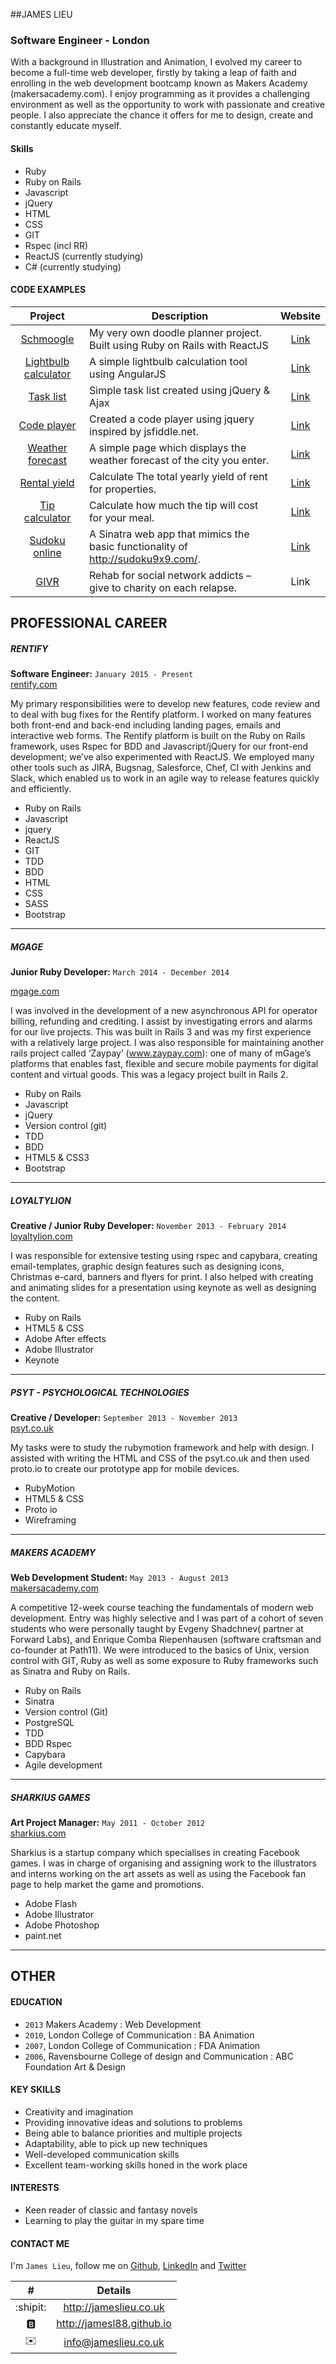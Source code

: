 ##JAMES LIEU
### Software Engineer - London

With a background in Illustration and Animation, I evolved my career to become a full-time web developer, firstly by taking a leap of faith and enrolling in the web development bootcamp known as Makers Academy (makersacademy.com). I enjoy programming as it provides a challenging environment as well as the opportunity to work with passionate and creative people. I also appreciate the chance it offers for me to design, create and constantly educate myself.

#### Skills
- Ruby
- Ruby on Rails
- Javascript
- jQuery
- HTML
- CSS
- GIT
- Rspec (incl RR)
- ReactJS (currently studying)
- C# (currently studying)

#### CODE EXAMPLES

|  Project  | Description |  Website  |
| :-------: | ----------- | :-------: |
[Schmoogle](https://github.com/jamesl88/schmoogle) | My very own doodle planner project. Built using Ruby on Rails with ReactJS | [Link](http://schmoogle.herokuapp.com/)
[Lightbulb calculator](https://github.com/jamesl88/lightbulb_calculator) | A simple lightbulb calculation tool using AngularJS | [Link](http://www.jameslieu.co.uk/projects/lightbulb-calculator/index.html)
[Task list](https://github.com/jamesl88/task_list) | Simple task list created using jQuery & Ajax | [Link](http://task-list-24601.herokuapp.com/)
[Code player](https://github.com/jamesl88/jquery-code-player) | Created a code player using jquery inspired by jsfiddle.net. | [Link](http://jameslieu.co.uk/projects/jquery-code-player/index.html)
[Weather forecast](https://github.com/jamesl88/weather-forecast) | A simple page which displays the weather forecast of the city you enter. | [Link](http://jameslieu.co.uk/projects/weather-forecast/index.php)
[Rental yield](https://github.com/jamesl88/rental_yield_calculator) | Calculate The total yearly yield of rent for properties. | [Link](http://rental-yield-24601.herokuapp.com/)
[Tip calculator](https://github.com/jamesl88/tip_calculator) | Calculate how much the tip will cost for your meal. | [Link](http://jameslieu.co.uk/projects/tip-calculator/index.html)
[Sudoku online](https://github.com/jamesl88/sudoku_online) | A Sinatra web app that mimics the basic functionality of http://sudoku9x9.com/. | [Link](http://sudoku-online-24601.herokuapp.com/)
[GIVR](https://github.com/jamesl88/antisocialnetwork) | Rehab for social network addicts – give to charity on each relapse. | Link


## PROFESSIONAL CAREER

##### RENTIFY
**Software Engineer:** `January 2015 - Present`<br />
[rentify.com](http://rentify.com)

My primary responsibilities were to develop new features, code review and to deal with bug fixes for the Rentify platform. I worked on many features both front-end and back-end including landing pages, emails and interactive web forms. The Rentify platform is built on the Ruby on Rails framework, uses Rspec for BDD and Javascript/jQuery for our front-end development; we’ve also experimented with ReactJS. We employed many other tools such as JIRA, Bugsnag, Salesforce, Chef, CI with Jenkins and Slack, which enabled us to work in an agile way to release features quickly and efficiently.

- Ruby on Rails
- Javascript
- jquery
- ReactJS
- GIT
- TDD
- BDD
- HTML
- CSS
- SASS
- Bootstrap

****

##### MGAGE

**Junior Ruby Developer:** `March 2014 - December 2014`<br />

[mgage.com](http://mgage.com)

I was involved in the development of a new asynchronous API for operator billing, refunding and crediting. I assist by investigating errors and alarms for our live projects. This was built in Rails 3 and was my first experience with a relatively large project. I was also responsible for maintaining another rails project called ‘Zaypay’ (www.zaypay.com): one of many of mGage’s platforms that enables fast, flexible and secure mobile payments for digital content and virtual goods. This was a legacy project built in Rails 2.

- Ruby on Rails
- Javascript
- jQuery
- Version control (git)
- TDD
- BDD
- HTML5 & CSS3
- Bootstrap

****

##### LOYALTYLION
**Creative / Junior Ruby Developer:** `November 2013 - February 2014`<br />
[loyaltylion.com](http://loyaltylion.com)

I was responsible for extensive testing using rspec and capybara, creating email-templates, graphic design features such as designing icons, Christmas e-card, banners and flyers for print. I also helped with creating and animating slides for a presentation using keynote as well as designing the content.

- Ruby on Rails
- HTML5 & CSS
- Adobe After effects
- Adobe Illustrator
- Keynote

****

##### PSYT - PSYCHOLOGICAL TECHNOLOGIES
**Creative / Developer:** `September 2013 - November 2013`<br />
[psyt.co.uk](http://psyt.co.uk)

My tasks were to study the rubymotion framework and help with design. I assisted with writing the HTML and CSS of the psyt.co.uk and then used proto.io to create our prototype app for mobile devices.

- RubyMotion
- HTML5 & CSS
- Proto io
- Wireframing

****

##### MAKERS ACADEMY
**Web Development Student:** `May 2013 - August 2013`<br />
[makersacademy.com](http://makersacademy.com)

A competitive 12-week course teaching the fundamentals of modern web development. Entry was highly selective and I was part of a cohort of seven students who were personally taught by Evgeny Shadchnev( partner at Forward Labs), and Enrique Comba Riepenhausen (software craftsman and co-founder at Path11). We were introduced to the basics of Unix, version control with GIT, Ruby as well as some exposure to Ruby frameworks such as Sinatra and Ruby on Rails.

- Ruby on Rails
- Sinatra
- Version control (Git)
- PostgreSQL
- TDD
- BDD Rspec
- Capybara
- Agile development

****

##### SHARKIUS GAMES

**Art Project Manager:** `May 2011 - October 2012`<br />
[sharkius.com](http://sharkius.com)

Sharkius is a startup company which specialises in creating Facebook games. I was in charge of organising and assigning work to the illustrators and interns working on the art assets as well as using the Facebook fan page to help market the game and promotions.

- Adobe Flash
- Adobe Illustrator
- Adobe Photoshop
- paint.net

****

## OTHER

#### EDUCATION

- `2013` Makers Academy : Web Development
- `2010`, London College of Communication : BA Animation
- `2007`, London College of Communication : FDA Animation
- `2006`, Ravensbourne College of design and Communication : ABC Foundation Art & Design


#### KEY SKILLS
- Creativity and imagination
- Providing innovative ideas and solutions to problems
- Being able to balance priorities and multiple projects
- Adaptability, able to pick up new techniques
- Well-developed communication skills
- Excellent team-working skills honed in the work place

#### INTERESTS
- Keen reader of classic and fantasy novels
- Learning to play the guitar in my spare time

#### CONTACT ME

I'm `James Lieu`, follow me on [Github](http://github.com/jamesl88), [LinkedIn](http://uk.linkedin.com/in/jameslieu1) and [Twitter](http://twitter.com/J_Lieu)

| #                    | Details                   |
| :------------------: | :-----------------------: |
| :shipit:             | http://jameslieu.co.uk    |
| :b:                  | http://jamesl88.github.io |
| :envelope:           | info@jameslieu.co.uk      |
